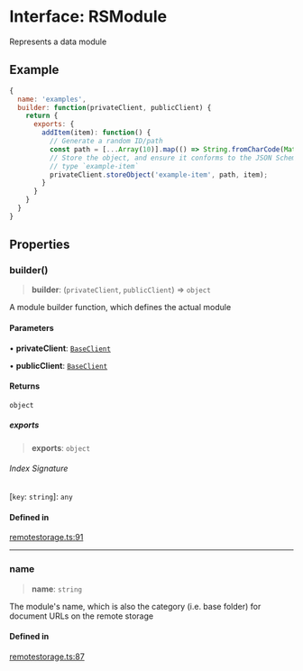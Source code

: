 # Interface: RSModule

Represents a data module

## Example

```js
{
  name: 'examples',
  builder: function(privateClient, publicClient) {
    return {
      exports: {
        addItem(item): function() {
          // Generate a random ID/path
          const path = [...Array(10)].map(() => String.fromCharCode(Math.floor(Math.random() * 95) + 32)).join('');
          // Store the object, and ensure it conforms to the JSON Schema
          // type `example-item`
          privateClient.storeObject('example-item', path, item);
        }
      }
    }
  }
}
```

## Properties

### builder()

> **builder**: (`privateClient`, `publicClient`) => `object`

A module builder function, which defines the actual module

#### Parameters

• **privateClient**: [`BaseClient`](../../baseclient/classes/BaseClient.md)

• **publicClient**: [`BaseClient`](../../baseclient/classes/BaseClient.md)

#### Returns

`object`

##### exports

> **exports**: `object`

###### Index Signature

 \[`key`: `string`\]: `any`

#### Defined in

[remotestorage.ts:91](https://github.com/remotestorage/remotestorage.js/blob/9625dcb362d5fe51be7b7fbdbb04492cfbf19644/src/remotestorage.ts#L91)

***

### name

> **name**: `string`

The module's name, which is also the category (i.e. base folder) for document URLs on the remote storage

#### Defined in

[remotestorage.ts:87](https://github.com/remotestorage/remotestorage.js/blob/9625dcb362d5fe51be7b7fbdbb04492cfbf19644/src/remotestorage.ts#L87)
